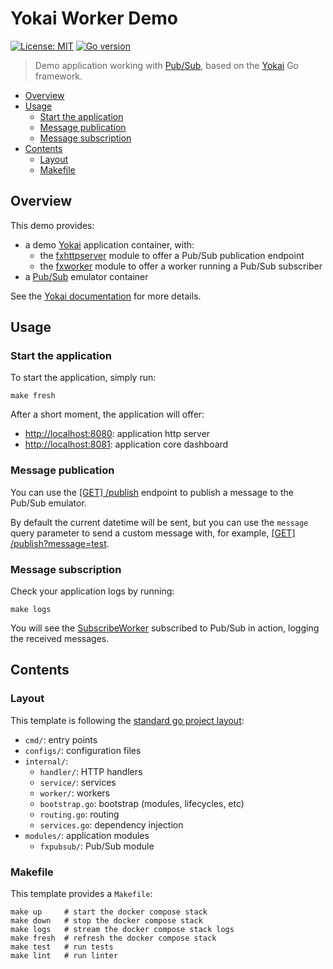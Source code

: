 # Yokai Worker Demo

[![License: MIT](https://img.shields.io/badge/License-MIT-blue.svg)](https://opensource.org/licenses/MIT)
[![Go version](https://img.shields.io/badge/Go-1.20-blue)](https://go.dev/)

> Demo application working with [Pub/Sub](https://cloud.google.com/pubsub), based on
> the [Yokai](https://github.com/ankorstore/yokai) Go framework.

<!-- TOC -->

* [Overview](#overview)
* [Usage](#usage)
	* [Start the application](#start-the-application)
	* [Message publication](#message-publication)
	* [Message subscription](#message-subscription)
* [Contents](#contents)
	* [Layout](#layout)
	* [Makefile](#makefile)

<!-- TOC -->

## Overview

This demo provides:

- a demo [Yokai](https://github.com/ankorstore/yokai) application container, with:
	- the [fxhttpserver](https://github.com/ankorstore/yokai/tree/main/fxhttpserver) module to offer a Pub/Sub
	  publication endpoint
	- the [fxworker](https://github.com/ankorstore/yokai/tree/main/fxworker) module to offer a worker running a Pub/Sub
	  subscriber
- a [Pub/Sub](https://cloud.google.com/pubsub) emulator container

See the [Yokai documentation](https://ankorstore.github.io/yokai) for more details.

## Usage

### Start the application

To start the application, simply run:

```shell
make fresh
```

After a short moment, the application will offer:

- [http://localhost:8080](http://localhost:8080): application http server
- [http://localhost:8081](http://localhost:8081): application core dashboard

### Message publication

You can use the [[GET] /publish](http://localhost:8080/publish) endpoint to publish a message to the Pub/Sub emulator.

By default the current datetime will be sent, but you can use the `message` query parameter to send a custom message
with, for example, [[GET] /publish?message=test](http://localhost:8080/publish?message=test).

### Message subscription

Check your application logs by running:

```shell
make logs
```

You will see the [SubscribeWorker](internal/worker/subscribe.go) subscribed to Pub/Sub in action, logging the received
messages.

## Contents

### Layout

This template is following the [standard go project layout](https://github.com/golang-standards/project-layout):

- `cmd/`: entry points
- `configs/`: configuration files
- `internal/`:
	- `handler/`: HTTP handlers
	- `service/`: services
	- `worker/`: workers
	- `bootstrap.go`: bootstrap (modules, lifecycles, etc)
	- `routing.go`: routing
	- `services.go`: dependency injection
- `modules/`: application modules
	- `fxpubsub/`: Pub/Sub module

### Makefile

This template provides a `Makefile`:

```
make up     # start the docker compose stack
make down   # stop the docker compose stack
make logs   # stream the docker compose stack logs
make fresh  # refresh the docker compose stack
make test   # run tests
make lint   # run linter
```
